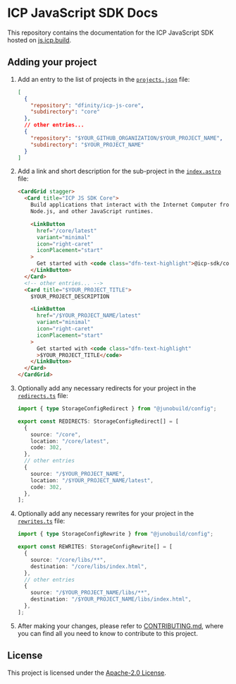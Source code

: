 # ICP JavaScript SDK Docs

This repository contains the documentation for the ICP JavaScript SDK hosted on
[js.icp.build](https://js.icp.build).

## Adding your project

1. Add an entry to the list of projects in the
   [`projects.json`](./projects.json) file:

   ```json
   [
     {
       "repository": "dfinity/icp-js-core",
       "subdirectory": "core"
     },
     // other entries...
     {
       "repository": "$YOUR_GITHUB_ORGANIZATION/$YOUR_PROJECT_NAME",
       "subdirectory": "$YOUR_PROJECT_NAME"
     }
   ]
   ```

2. Add a link and short description for the sub-project in the
   [`index.astro`](./docs/src/pages/index.astro) file:

   ```html
   <CardGrid stagger>
     <Card title="ICP JS SDK Core">
       Build applications that interact with the Internet Computer from browsers,
       Node.js, and other JavaScript runtimes.

       <LinkButton
         href="/core/latest"
         variant="minimal"
         icon="right-caret"
         iconPlacement="start"
       >
         Get started with <code class="dfn-text-highlight">@icp-sdk/core</code>
       </LinkButton>
     </Card>
     <!-- other entries... -->
     <Card title="$YOUR_PROJECT_TITLE">
       $YOUR_PROJECT_DESCRIPTION

       <LinkButton
         href="/$YOUR_PROJECT_NAME/latest"
         variant="minimal"
         icon="right-caret"
         iconPlacement="start"
       >
         Get started with <code class="dfn-text-highlight"
         >$YOUR_PROJECT_TITLE</code>
       </LinkButton>
     </Card>
   </CardGrid>
   ```

3. Optionally add any necessary redirects for your project in the
   [`redirects.ts`](./redirects.ts) file:
   ```ts
   import { type StorageConfigRedirect } from "@junobuild/config";

   export const REDIRECTS: StorageConfigRedirect[] = [
     {
       source: "/core",
       location: "/core/latest",
       code: 302,
     },
     // other entries
     {
       source: "/$YOUR_PROJECT_NAME",
       location: "/$YOUR_PROJECT_NAME/latest",
       code: 302,
     },
   ];
   ```

4. Optionally add any necessary rewrites for your project in the
   [`rewrites.ts`](./rewrites.ts) file:

   ```ts
   import { type StorageConfigRewrite } from "@junobuild/config";

   export const REWRITES: StorageConfigRewrite[] = [
     {
       source: "/core/libs/**",
       destination: "/core/libs/index.html",
     },
     // other entries
     {
       source: "/$YOUR_PROJECT_NAME/libs/**",
       destination: "/$YOUR_PROJECT_NAME/libs/index.html",
     },
   ];
   ```

5. After making your changes, please refer to
   [CONTRIBUTING.md](.github/CONTRIBUTING.md), where you can find all you need
   to know to contribute to this project.

## License

This project is licensed under the [Apache-2.0 License](LICENSE).
